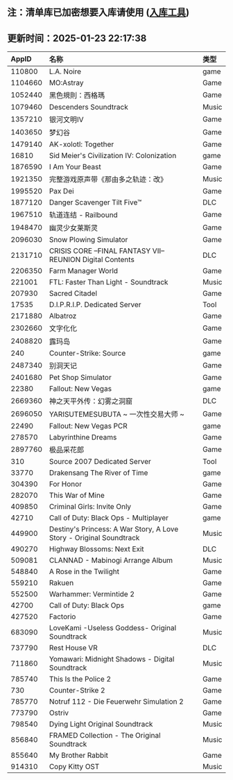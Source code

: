 ## 注：清单库已加密想要入库请使用 ([入库工具](https://github.com/BlankTMing/ManifestAutoUpdate/releases))

## 更新时间：2025-01-23 22:17:38
| AppID | 名称 | 类型  |
| :-------------------- | :----------------------------- | :----------- |
| 110800 | L.A. Noire| game |
| 1104660 | MO:Astray| Game |
| 1052440 | 黑色規則：西格瑪| Game |
| 1079460 | Descenders Soundtrack| Music |
| 1357210 | 银河文明IV| Game |
| 1403650 | 梦幻谷| Game |
| 1479140 | AK-xolotl: Together| Game |
| 16810 | Sid Meier's Civilization IV: Colonization| game |
| 1876590 | I Am Your Beast| Game |
| 1921350 | 完整游戏原声带《那由多之轨迹：改》| Music |
| 1995520 | Pax Dei| Game |
| 1877120 | Danger Scavenger Tilt Five™| DLC |
| 1967510 | 轨道连结 - Railbound| Game |
| 1948470 | 幽灵少女莱斯灵| Game |
| 2096030 | Snow Plowing Simulator| Game |
| 2131710 | CRISIS CORE –FINAL FANTASY VII– REUNION Digital Contents| DLC |
| 2206350 | Farm Manager World| Game |
| 221001 | FTL: Faster Than Light - Soundtrack| Music |
| 207930 | Sacred Citadel| Game |
| 17535 | D.I.P.R.I.P. Dedicated Server| Tool |
| 2171880 | Albatroz| Game |
| 2302660 | 文字化化| Game |
| 2408820 | 露玛岛| Game |
| 240 | Counter-Strike: Source| game |
| 2487340 | 别洞天记| Game |
| 2401680 | Pet Shop Simulator| Game |
| 22380 | Fallout: New Vegas| game |
| 2669360 | 神之天平外传：幻雾之洞窟| DLC |
| 2696050 | YARISUTEMESUBUTA ~ 一次性交易大师 ~| Game |
| 22490 | Fallout: New Vegas PCR| game |
| 278570 | Labyrinthine Dreams| Game |
| 2897760 | 极品采花郎| Game |
| 310 | Source 2007 Dedicated Server| Tool |
| 33770 | Drakensang The River of Time| game |
| 304390 | For Honor| Game |
| 282070 | This War of Mine| Game |
| 409850 | Criminal Girls: Invite Only| Game |
| 42710 | Call of Duty: Black Ops - Multiplayer| game |
| 449900 | Destiny's Princess: A War Story, A Love Story - Original Soundtrack| Music |
| 490270 | Highway Blossoms: Next Exit| DLC |
| 509081 | CLANNAD - Mabinogi Arrange Album| Music |
| 548840 | A Rose in the Twilight| Game |
| 559210 | Rakuen| Game |
| 552500 | Warhammer: Vermintide 2| Game |
| 42700 | Call of Duty: Black Ops| game |
| 427520 | Factorio| Game |
| 683090 | LoveKami -Useless Goddess- Original Soundtrack| Music |
| 737790 | Rest House VR| DLC |
| 711860 | Yomawari: Midnight Shadows - Digital Soundtrack| Music |
| 785740 | This Is the Police 2| Game |
| 730 | Counter-Strike 2| Game |
| 785770 | Notruf 112 - Die Feuerwehr Simulation 2| Game |
| 773790 | Ostriv| Game |
| 798540 | Dying Light Original Soundtrack| Music |
| 856840 | FRAMED Collection - The Original Soundtrack| Music |
| 855640 | My Brother Rabbit| Game |
| 914310 | Copy Kitty OST| Music |
